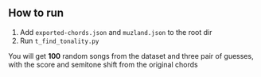 ## How to run

1. Add `exported-chords.json` and `muzland.json` to the root dir
2. Run `t_find_tonality.py`

You will get **100** random songs from the dataset and three pair of guesses, with the score and semitone shift from the original chords
